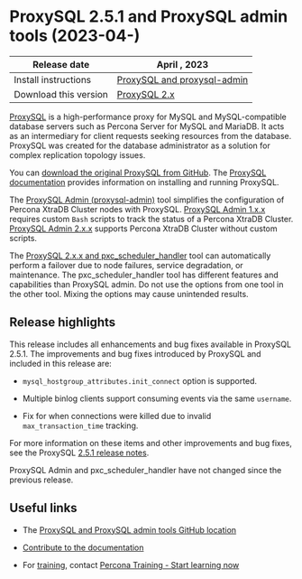 # ProxySQL 2.5.1 and ProxySQL admin tools (2023-04-)

| Release date | April , 2023 |
|---|---|
| Install instructions | [ProxySQL and proxysql-admin](https://docs.percona.com/proxysql/install-v2.html) |
| Download this version | [ProxySQL 2.x](https://www.percona.com/downloads/proxysql2/) |

[ProxySQL](https://proxysql.com/) is a high-performance proxy for MySQL and MySQL-compatible database servers such as Percona Server for MySQL and MariaDB. It acts as an intermediary for client requests seeking resources from the database. ProxySQL was created for the database administrator as a solution for complex replication topology issues. 

You can [download the original ProxySQL from GitHub](https://github.com/sysown/proxysql/releases). The [ProxySQL documentation](https://proxysql.com/documentation/) provides information on installing and running ProxySQL. 

The [ProxySQL Admin (proxysql-admin)](proxysql-admin-tool-v2-config.md) tool simplifies the configuration of Percona XtraDB Cluster nodes with ProxySQL. [ProxySQL Admin 1.x.x](proxysql-v1.md) requires custom `Bash` scripts to track the status of a Percona XtraDB Cluster. [ProxySQL Admin 2.x.x](proxysql-admin-tool-functions.md) supports Percona XtraDB Cluster without custom scripts.

The [ProxySQL 2.x.x and pxc_scheduler_handler](psh-overview.md) tool can automatically perform a failover due to node failures, service degradation, or maintenance. The pxc_scheduler_handler tool has different features and capabilities than ProxySQL admin. Do not use the options from one tool in the other tool. Mixing the options may cause unintended results.

## Release highlights

This release includes all enhancements and bug fixes available in ProxySQL 2.5.1. The improvements and bug fixes introduced by ProxySQL and included in this release are:

* `mysql_hostgroup_attributes.init_connect` option is supported.

* Multiple binlog clients support consuming events via the same `username`.

* Fix for when connections were killed due to invalid `max_transaction_time` tracking.

For more information on these items and other improvements and bug fixes, see the ProxySQL [2.5.1 release notes](https://github.com/sysown/proxysql/releases/tag/v2.5.1).

ProxySQL Admin and pxc_scheduler_handler have not changed since the previous release.

## Useful links

* The [ProxySQL and ProxySQL admin tools GitHub location](https://github.com/percona/proxysql-admin-tool)

* [Contribute to the documentation](https://github.com/percona/proxysql-admin-tool-doc/blob/main/contributing.md)

* For [training](https://www.percona.com/training), contact [Percona Training - Start learning now](https://learn.percona.com/contact-me)